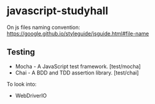# javascript-studyhall


On js files naming convention: https://google.github.io/styleguide/jsguide.html#file-name


## Testing 

- Mocha - A JavaScript test framework. [test/mocha]
- Chai - A BDD and TDD assertion library. [test/chai]


To look into: 
- WebDriverIO 